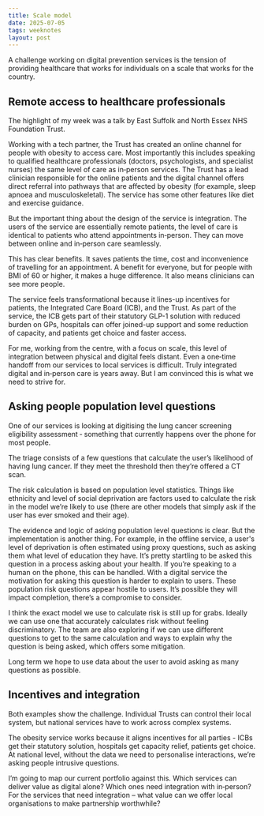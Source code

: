 ```yaml
---
title: Scale model
date: 2025-07-05
tags: weeknotes
layout: post
---
```


A challenge working on digital prevention services is the tension of providing healthcare that works for individuals on a scale that works for the country.

## Remote access to healthcare professionals

The highlight of my week was a talk by East Suffolk and North Essex NHS Foundation Trust.

Working with a tech partner, the Trust has created an online channel for people with obesity to access care. Most importantly this includes speaking to qualified healthcare professionals (doctors, psychologists, and specialist nurses) the same level of care as in‑person services. The Trust has a lead clinician responsible for the online patients and the digital channel offers direct referral into pathways that are affected by obesity (for example, sleep apnoea and musculoskeletal). The service has some other features like diet and exercise guidance.

But the important thing about the design of the service is integration. The users of the service are essentially remote patients, the level of care is identical to patients who attend appointments in‑person. They can move between online and in‑person care seamlessly.

This has clear benefits. It saves patients the time, cost and inconvenience of travelling for an appointment. A benefit for everyone, but for people with BMI of 60 or higher, it makes a huge difference. It also means clinicians can see more people.

The service feels transformational because it lines-up incentives for patients, the Integrated Care Board (ICB), and the Trust. As part of the service, the ICB gets part of their statutory GLP-1 solution with reduced burden on GPs, hospitals can offer joined-up support and some reduction of capacity, and patients get choice and faster access.

For me, working from the centre, with a focus on scale, this level of integration between physical and digital feels distant. Even a one‑time handoff from our services to local services is difficult. Truly integrated digital and in‑person care is years away. But I am convinced this is what we need to strive for.

## Asking people population level questions

One of our services is looking at digitising the lung cancer screening eligibility assessment ‑ something that currently happens over the phone for most people.

The triage consists of a few questions that calculate the user’s likelihood of having lung cancer. If they meet the threshold then they’re offered a CT scan.

The risk calculation is based on population level statistics. Things like ethnicity and level of social deprivation are factors used to calculate the risk in the model we’re likely to use (there are other models that simply ask if the user has ever smoked and their age).

The evidence and logic of asking population level questions is clear. But the implementation is another thing. For example, in the offline service, a user's level of deprivation is often estimated using proxy questions, such as asking them what level of education they have. It’s pretty startling to be asked this question in a process asking about your health. If you’re speaking to a human on the phone, this can be handled. With a digital service the motivation for asking this question is harder to explain to users. These population risk questions appear hostile to users. It’s possible they will impact completion, there’s a compromise to consider.

I think the exact model we use to calculate risk is still up for grabs. Ideally we can use one that accurately calculates risk without feeling discriminatory. The team are also exploring if we can use different questions to get to the same calculation and ways to explain why the question is being asked, which offers some mitigation.

Long term we hope to use data about the user to avoid asking as many questions as possible.

## Incentives and integration

Both examples show the challenge. Individual Trusts can control their local system, but national services have to work across complex systems.

The obesity service works because it aligns incentives for all parties - ICBs get their statutory solution, hospitals get capacity relief, patients get choice. At national level, without the data we need to personalise interactions, we’re asking people intrusive questions.

I’m going to map our current portfolio against this. Which services can deliver value as digital alone? Which ones need integration with in‑person? For the services that need integration – what value can we offer local organisations to make partnership worthwhile?
